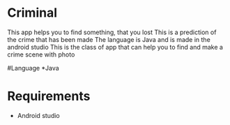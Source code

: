 # Criminal
This app helps you to find something, that you lost
This is a prediction of the crime that has been made 
The language is Java and is made in the android studio 
This is the class of app that can help you to find and make a crime scene with photo 

#Language 
*Java 


# Requirements
* Android studio 



